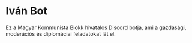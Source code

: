 # Iván Bot
Ez a Magyar Kommunista Blokk hivatalos Discord botja, ami a gazdasági, moderációs és diplomáciai feladatokat lát el. 

